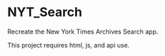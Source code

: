 # NYT_Search

Recreate the New York Times Archives Search app.

This project requires html, js, and api use.